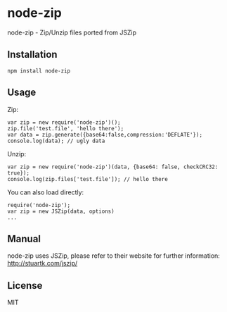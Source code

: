 node-zip
========

node-zip - Zip/Unzip files ported from JSZip

Installation
------------

	npm install node-zip


Usage
-----

Zip:

	var zip = new require('node-zip')();
	zip.file('test.file', 'hello there');
	var data = zip.generate({base64:false,compression:'DEFLATE'});
	console.log(data); // ugly data


Unzip:

	var zip = new require('node-zip')(data, {base64: false, checkCRC32: true});
	console.log(zip.files['test.file']); // hello there


You can also load directly:

	require('node-zip');
	var zip = new JSZip(data, options)
	...


Manual
------

node-zip uses JSZip, please refer to their website for further information:
http://stuartk.com/jszip/

License
-------

MIT